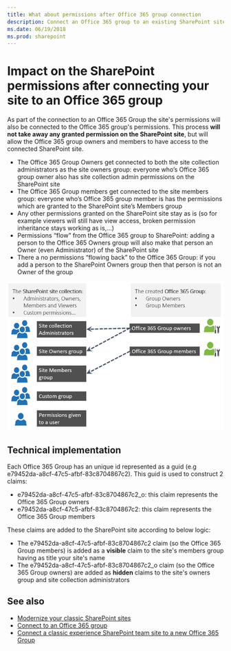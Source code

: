 ```yaml
---
title: What about permissions after Office 365 group connection
description: Connect an Office 365 group to an existing SharePoint site does have an impact on the SharePoint site permissions
ms.date: 06/19/2018
ms.prod: sharepoint
---
```


# Impact on the SharePoint permissions after connecting your site to an Office 365 group

As part of the connection to an Office 365 Group the site's permissions will also be connected to the Office 365 group's permissions. This process **will not take away any granted permission on the SharePoint site**, but will allow the Office 365 group owners and members to have access to the connected SharePoint site.

- The Office 365 Group Owners get connected to both the site collection administrators as the site owners group: everyone who’s Office 365 group owner also has site collection admin permissions on the SharePoint site
- The Office 365 Group members get connected to the site members group: everyone who’s Office 365 group member is has the permissions which are granted to the SharePoint site’s Members group
- Any other permissions granted on the SharePoint site stay as is (so for example viewers will still have view access, broken permission inheritance stays working as is,…)
- Permissions “flow” from the Office 365 group to SharePoint: adding a person to the Office 365 Owners group will also make that person an Owner (even Administrator) of the SharePoint site
- There a no permissions “flowing back” to the Office 365 Group: if you add a person to the SharePoint Owners group then that person is not an Owner of the group

![Site permissions after group connection](media/modernize/groupifypermissions_1.png)

## Technical implementation

Each Office 365 Group has an unique id represented as a guid (e.g e79452da-a8cf-47c5-afbf-83c8704867c2). This guid is used to construct 2 claims:

- e79452da-a8cf-47c5-afbf-83c8704867c2_o: this claim represents the Office 365 Group owners
- e79452da-a8cf-47c5-afbf-83c8704867c2: this claim represents the Office 365 Group members

These claims are added to the SharePoint site according to below logic:

- The e79452da-a8cf-47c5-afbf-83c8704867c2 claim (so the Office 365 Group members) is added as a **visible** claim to the site's members group having as title your site's name
- The e79452da-a8cf-47c5-afbf-83c8704867c2_o claim (so the Office 365 Group owners) are added as **hidden** claims to the site's owners group and site collection administrators

## See also

- [Modernize your classic SharePoint sites](modernize-classic-sites.md)
- [Connect to an Office 365 group](modernize-connect-to-office365-group.md)
- [Connect a classic experience SharePoint team site to a new Office 365 Group](https://support.office.com/en-us/article/connect-a-classic-experience-sharepoint-team-site-to-a-new-office-365-group-469c6ee0-2139-4496-9914-7e39d07ac49d?ui=en-US&rs=en-US&ad=US)
